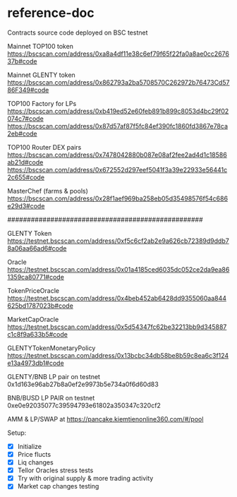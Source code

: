 # reference-doc
Contracts source code deployed on BSC testnet


Mainnet TOP100 token
https://bscscan.com/address/0xa8a4df11e38c6ef79f65f22fa0a8ae0cc267637b#code

Mainnet GLENTY token
https://bscscan.com/address/0x862793a2ba5708570C262972b76473Cd5786F349#code


TOP100 Factory for LPs
https://bscscan.com/address/0xb419ed52e60feb891b899c8053d4bc29f02074c7#code
https://bscscan.com/address/0x87d57af87f5fc84ef390fc1860fd3867e78ca2eb#code

TOP100 Router DEX pairs
https://bscscan.com/address/0x7478042880b087e08af2fee2ad4d1c18586ab21d#code
https://bscscan.com/address/0x672552d297eef5041f3a39e22933e56441c2c655#code

MasterChef (farms & pools) 
https://bscscan.com/address/0x28f1aef969ba258eb05d35498576f54c686e29d3#code

##################################################


GLENTY Token
https://testnet.bscscan.com/address/0xf5c6cf2ab2e9a626cb72389d9ddb78a06aa66ad6#code

Oracle
https://testnet.bscscan.com/address/0x01a4185ced6035dc052ce2da9ea861359ca80771#code

TokenPriceOracle
https://testnet.bscscan.com/address/0x4beb452ab6428dd9355060aa844625bd1787023b#code

MarketCapOracle
https://testnet.bscscan.com/address/0x5d54347fc62be32213bb9d345887c1c8f9a633b5#code

GLENTYTokenMonetaryPolicy
https://testnet.bscscan.com/address/0x13bcbc34db58be8b59c8ea6c3f124e13a4973db1#code



GLENTY/BNB LP pair on testnet 0x1d163e96ab27b8a0ef2e9973b5e734a0f6d60d83

BNB/BUSD LP PAIR on testnet 0xe0e92035077c39594793e61802a350347c320cf2

AMM & LP/SWAP at https://pancake.kiemtienonline360.com/#/pool

Setup:
- [x] Initialize 
- [x] Price flucts
- [x] Liq changes 
- [x] Tellor Oracles stress tests
- [x] Try with original supply & more trading activity
- [x] Market cap changes testing
